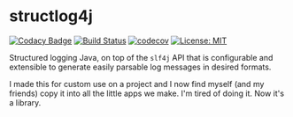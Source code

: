 # structlog4j
[![Codacy Badge](https://api.codacy.com/project/badge/Grade/32bcb84ca18842358fdd6f86956ddbdd)](https://app.codacy.com/app/kwahome/structlog4j-api?utm_source=github.com&utm_medium=referral&utm_content=kwahome/structlog4j-api&utm_campaign=Badge_Grade_Dashboard)
[![Build Status](https://travis-ci.com/kwahome/structlog4j-api.svg?branch=master)](https://travis-ci.com/kwahome/structlog4j-api)
[![codecov](https://codecov.io/gh/kwahome/structlog4j-api/branch/master/graph/badge.svg)](https://codecov.io/gh/kwahome/structlog4j-api)
[![License: MIT](https://img.shields.io/badge/License-MIT-yellow.svg)](https://opensource.org/licenses/MIT)

Structured logging Java, on top of the `slf4j` API that is configurable and extensible to generate easily parsable log messages in desired formats.

I made this for custom use on a project and I now find myself (and my friends) copy it into all the little apps we make. I'm tired of doing it. Now it's a library.
